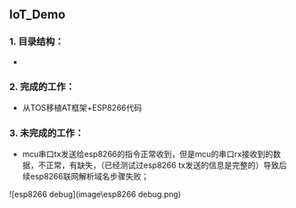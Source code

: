 ## IoT_Demo

### 1. 目录结构：

- 



### 2. 完成的工作：

- 从TOS移植AT框架+ESP8266代码

### 3. 未完成的工作：

- mcu串口tx发送给esp8266的指令正常收到，但是mcu的串口rx接收到的数据，不正常，有缺失，（已经测试过esp8266 tx发送的信息是完整的）导致后续esp8266联网解析域名步骤失败；

![]()![esp8266 debug](image\esp8266 debug.png)